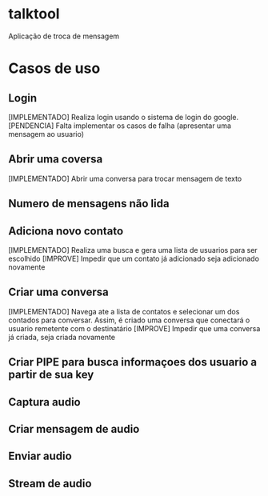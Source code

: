 # talktool
Aplicação de troca de mensagem

# Casos de uso

## Login
[IMPLEMENTADO] Realiza login usando o sistema de login do google.
[PENDENCIA] Falta implementar os casos de falha (apresentar uma mensagem ao usuario)

## Abrir uma coversa
[IMPLEMENTADO] Abrir uma conversa para trocar mensagem de texto

## Numero de mensagens não lida
## Adiciona novo contato
[IMPLEMENTADO] Realiza uma busca e gera uma lista de usuarios para ser escolhido
[IMPROVE] Impedir que um contato já adicionado seja adicionado novamente
## Criar uma conversa
[IMPLEMENTADO] Navega ate a lista de contatos e selecionar um dos contados para conversar. Assim, é criado uma conversa que conectará o usuario remetente com o destinatário
[IMPROVE] Impedir que uma conversa já criada, seja criada novamente
## Criar PIPE para busca informaçoes dos usuario a partir de sua key
## Captura audio
## Criar mensagem de audio
## Enviar audio
## Stream de audio